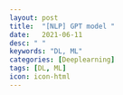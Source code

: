 ```yaml
---
layout: post
title:  "[NLP] GPT model "
date:   2021-06-11
desc: " "
keywords: "DL, ML"
categories: [Deeplearning]
tags: [DL, ML]
icon: icon-html
---
```

